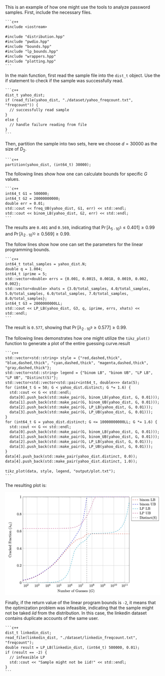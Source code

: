 This is an example of how one might use the tools to analyze password samples. First, include the necessary files.

    ```c++
    #include <iostream>

    #include "distribution.hpp"
    #include "pwdio.hpp"
    #include "bounds.hpp"
    #include "lp_bounds.hpp"
    #include "wrappers.hpp"
    #include "plotting.hpp"
    ```

In the main function, first read the sample file into the `dist_t` object. Use the if statement to check if the sample was successfully read.

    ```c++
    dist_t yahoo_dist;
    if (read_file(yahoo_dist, "./dataset/yahoo_freqcount.txt", "freqcount")) {
      // successfully read sample
    }
    else {
      // handle failure reading from file
    }
    ```

Then, partition the sample into two sets, here we choose $d = 30000$ as the size of $D_{2}$.

    ```c++
    partition(yahoo_dist, (int64_t) 30000);

The following lines show how one can calculate bounds for specific $G$ values.

    ```c++
    int64_t G1 = 500000;
    int64_t G2 = 20000000000;
    double err = 0.01;
    std::cout << freq_UB(yahoo_dist, G1, err) << std::endl;
    std::cout << binom_LB(yahoo_dist, G2, err) << std::endl;
    ```

The results are `0.401` and `0.569`, indicating that $\Pr[\lambda_{5 \cdot 10^{5}} \leq 0.401] \geq 0.99$ and $\Pr[\lambda_{2 \cdot 10^{10}} \geq 0.569] \geq 0.99$.

The follow lines show how one can set the parameters for the linear programming bounds.

    ```c++
    int64_t total_samples = yahoo_dist.N;
    double q = 1.004;
    int64_t iprime = 5;
    std::vector<double> errs = {0.001, 0.0015, 0.0018, 0.0019, 0.002, 0.002};
    std::vector<double> xhats = {3.0/total_samples, 4.0/total_samples, 5.0/total_samples, 6.0/total_samples, 7.0/total_samples, 8.0/total_samples};
    int64_t G3 = 2000000000LL;
    std::cout << LP_LB(yahoo_dist, G3, q, iprime, errs, xhats) << std::endl;
    ```

The result is `0.577`, showing that $\Pr[\lambda_{2 \cdot 10^{9}} \geq 0.577] \geq 0.99$.

The following lines demonstrates how one might utilize the `tikz_plot()` function to generate a plot of the entire guessing curve.result

    ```c++
    std::vector<std::string> style = {"red,dashed,thick", "blue,dashed,thick", "cyan,dashed,thick", "magenta,dashed,thick", "gray,dashed,thick"};
    std::vector<std::string> legend = {"binom LB", "binom UB", "LP LB", "LP UB", "Distinct(S)"};
    std::vector<std::vector<std::pair<int64_t, double>>> data(5);
    for (int64_t G = 50; G < yahoo_dist.distinct; G *= 1.6) {
      std::cout << G << std::endl;
      data[0].push_back(std::make_pair(G, binom_LB(yahoo_dist, G, 0.01)));
      data[1].push_back(std::make_pair(G, binom_UB(yahoo_dist, G, 0.01)));
      data[2].push_back(std::make_pair(G, LP_LB(yahoo_dist, G, 0.01)));
      data[3].push_back(std::make_pair(G, LP_UB(yahoo_dist, G, 0.01)));
    }
    for (int64_t G = yahoo_dist.distinct; G <= 10000000000LL; G *= 1.6) {
      std::cout << G << std::endl;
      data[0].push_back(std::make_pair(G, binom_LB(yahoo_dist, G, 0.01)));
      data[1].push_back(std::make_pair(G, binom_UB(yahoo_dist, G, 0.01)));
      data[2].push_back(std::make_pair(G, LP_LB(yahoo_dist, G, 0.01)));
      data[3].push_back(std::make_pair(G, LP_UB(yahoo_dist, G, 0.01)));
    }
    data[4].push_back(std::make_pair(yahoo_dist.distinct, 0.0));
    data[4].push_back(std::make_pair(yahoo_dist.distinct, 1.0));

    tikz_plot(data, style, legend, "output/plot.txt");
    ```

The resulting plot is:

![plot](./plot.png)

Finally, if the return value of the linear program bounds is `-2`, it means that the optimization problem was infeasible, indicating that the sample might not be taked *iid* from the distribution. In this case, the linkedin dataset contains duplicate accounts of the same user.

    ```c++
    dist_t linkedin_dist;
    read_file(linkedin_dist, "./dataset/linkedin_freqcount.txt", "freqcount");
    double result = LP_LB(linkedin_dist, (int64_t) 500000, 0.01);
    if (result == -2) {
      // infeasible LP
      std::cout << "Sample might not be iid!" << std::endl;
    }
    ```

